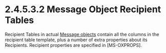 <html dir="LTR" xmlns:mshelp="http://msdn.microsoft.com/mshelp" xmlns:ddue="http://ddue.schemas.microsoft.com/authoring/2003/5" xmlns:xlink="http://www.w3.org/1999/xlink" xmlns:tool="http://www.microsoft.com/tooltip">
    <head>
        <meta http-equiv="Content-Type" content="text/html; CHARSET=utf-8"></meta>
        <meta name="save" content="history"></meta>
        <title>2.4.5.3.2 Message Object Recipient Tables</title>
        <xml>
            <mshelp:toctitle title="2.4.5.3.2 Message Object Recipient Tables"></mshelp:toctitle>
            <mshelp:rltitle title="[MS-PST]: Message Object Recipient Tables"></mshelp:rltitle>
            <mshelp:keyword index="A" term="7de50aec-de1f-40dd-81ef-5e5fb078f6ea"></mshelp:keyword>
            <mshelp:attr name="DCSext.ContentType" value="open specification"></mshelp:attr>
            <mshelp:attr name="AssetID" value="7de50aec-de1f-40dd-81ef-5e5fb078f6ea"></mshelp:attr>
            <mshelp:attr name="TopicType" value="kbRef"></mshelp:attr>
            <mshelp:attr name="DCSext.Title" value="[MS-PST]: Message Object Recipient Tables" />
        </xml>
    </head>
    <body>
        <div id="header">
            <h1 class="heading">2.4.5.3.2 Message Object Recipient Tables</h1>
        </div>
        <div id="mainSection">
            <div id="mainBody">
                <div id="allHistory" class="saveHistory"></div>
                <div id="sectionSection0" class="section" name="collapseableSection">
                    

<p>Recipient Tables in actual <a href="08220cc9-69b1-4072-a2e7-2a0ff201d505.md#gt_b6c15d0c-d992-421d-ba96-99d3b63894cf">Message objects</a> contain all
the columns in the recipient table template, plus a number of extra properties
about its Recipients. Recipient properties are specified in <mshelp:link keywords="f6ab1613-aefe-447d-a49c-18217230b148" tabindex="0">[MS-OXPROPS]</mshelp:link>.
</p>
                </div>
            </div>
        </div>
    </body>
</html>